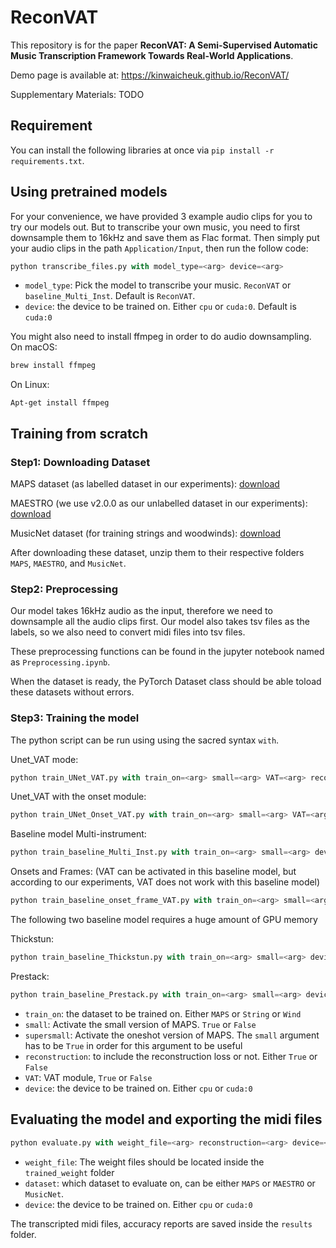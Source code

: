 # ReconVAT
This repository is for the paper **ReconVAT: A Semi-Supervised Automatic Music Transcription Framework Towards Real-World Applications**.

Demo page is available at: https://kinwaicheuk.github.io/ReconVAT/

Supplementary Materials: TODO


## Requirement
You can install the following libraries at once via `pip install -r requirements.txt`.


## Using pretrained models

For your convenience, we have provided 3 example audio clips for you to try our models out. But to transcribe your own music, you need to first downsample them to 16kHz and save them as Flac format. Then simply put your audio clips in the path `Application/Input`, then run the follow code:
```python
python transcribe_files.py with model_type=<arg> device=<arg>
```

* `model_type`: Pick the model to transcribe your music. `ReconVAT` or `baseline_Multi_Inst`. Default is `ReconVAT`.
* `device`: the device to be trained on. Either `cpu` or `cuda:0`. Default is `cuda:0`

You might also need to install ffmpeg in order to do audio downsampling.
On macOS:
```python
brew install ffmpeg
```

On Linux:
```
Apt-get install ffmpeg
```

## Training from scratch
### Step1: Downloading Dataset 
MAPS dataset (as labelled dataset in our experiments): [download](https://adasp.telecom-paris.fr/resources/2010-07-08-maps-database/)

MAESTRO (we use v2.0.0 as our unlabelled dataset in our experiments): [download](https://magenta.tensorflow.org/datasets/maestro)

MusicNet dataset (for training strings and woodwinds): [download](https://homes.cs.washington.edu/~thickstn/musicnet.html)

After downloading these dataset, unzip them to their respective folders `MAPS`, `MAESTRO`, and `MusicNet`.

### Step2: Preprocessing
Our model takes 16kHz audio as the input, therefore we need to downsample all the audio clips first. Our model also takes tsv files as the labels, so we also need to convert midi files into tsv files.

These preprocessing functions can be found in the jupyter notebook named as `Preprocessing.ipynb`.

When the dataset is ready, the PyTorch Dataset class should be able toload these datasets without errors.

### Step3: Training the model
The python script can be run using using the sacred syntax `with`.

Unet_VAT mode:
```python
python train_UNet_VAT.py with train_on=<arg> small=<arg> VAT=<arg> reconstruction=<arg> device=<arg>
```

Unet_VAT with the onset module:
```python
python train_UNet_Onset_VAT.py with train_on=<arg> small=<arg> VAT=<arg> reconstruction=<arg> device=<arg>
```

Baseline model Multi-instrument:
```python
python train_baseline_Multi_Inst.py with train_on=<arg> small=<arg> device=<arg>
```

Onsets and Frames: (VAT can be activated in this baseline model, but according to our experiments, VAT does not work with this baseline model)
```python
python train_baseline_onset_frame_VAT.py with train_on=<arg> small=<arg> device=<arg>
```

The following two baseline model requires a huge amount of GPU memory

Thickstun:
```python
python train_baseline_Thickstun.py with train_on=<arg> small=<arg> device=<arg>
```

Prestack:
```python
python train_baseline_Prestack.py with train_on=<arg> small=<arg> device=<arg>
```


* `train_on`: the dataset to be trained on. Either `MAPS` or `String` or `Wind`
* `small`: Activate the small version of MAPS. `True` or `False`
* `supersmall`: Activate the oneshot version of MAPS. The `small` argument has to be `True` in order for this argument to be useful
* `reconstruction`: to include the reconstruction loss or not. Either `True` or `False`
* `VAT`: VAT module, `True` or `False`
* `device`: the device to be trained on. Either `cpu` or `cuda:0`

## Evaluating the model and exporting the midi files

```python
python evaluate.py with weight_file=<arg> reconstruction=<arg> device=<arg>
```

* `weight_file`: The weight files should be located inside the `trained_weight` folder
* `dataset`: which dataset to evaluate on, can be either `MAPS` or `MAESTRO` or `MusicNet`.
* `device`: the device to be trained on. Either `cpu` or `cuda:0`

The transcripted midi files, accuracy reports are saved inside the `results` folder.